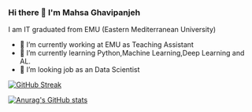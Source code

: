 ### Hi there 👋 I'm Mahsa Ghavipanjeh

I am IT graduated from EMU (Eastern Mediterranean University)

- 🔭 I’m currently working at EMU as Teaching Assistant 
- 🌱 I’m currently learning Python,Machine Learning,Deep Learning and AL.
- 👯 I’m looking job as an Data Scientist

[![GitHub Streak](http://github-readme-streak-stats.herokuapp.com?user=MahsagaVIPanjeh&theme=radical&hide_border=true)](https://git.io/streak-stats)

[![Anurag's GitHub stats](https://github-readme-stats.vercel.app/api?username=MahsaghaVIPanjeh&theme=buefy)](https://github.com/anuraghazra/github-readme-stats)
